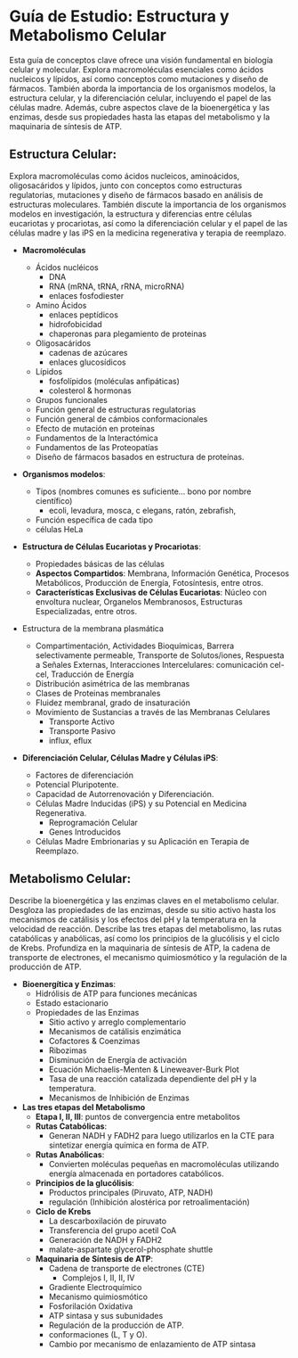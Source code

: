 # Guía de Estudio: Estructura y Metabolismo Celular
Esta guía de conceptos clave ofrece una visión fundamental en biología celular y molecular. Explora macromoléculas esenciales como ácidos nucleicos y lípidos, así como conceptos como mutaciones y diseño de fármacos. También aborda la importancia de los organismos modelos, la estructura celular, y la diferenciación celular, incluyendo el papel de las células madre. Además, cubre aspectos clave de la bioenergética y las enzimas, desde sus propiedades hasta las etapas del metabolismo y la maquinaria de síntesis de ATP.

## Estructura Celular:
Explora macromoléculas como ácidos nucleicos, aminoácidos, oligosacáridos y lípidos, junto con conceptos como estructuras regulatorias, mutaciones y diseño de fármacos basado en análisis de estructuras moleculares. También discute la importancia de los organismos modelos en investigación, la estructura y diferencias entre células eucariotas y procariotas, así como la diferenciación celular y el papel de las células madre y las iPS en la medicina regenerativa y terapia de reemplazo.

- **Macromoléculas**
    - Ácidos nucléicos
        - DNA
        - RNA (mRNA, tRNA, rRNA, microRNA)
        - enlaces fosfodiester
    - Amino Ácidos
        - enlaces peptídicos
        - hidrofobicidad
        - chaperonas para plegamiento de proteinas
    - Oligosacáridos
        - cadenas de azúcares
        - enlaces glucosídicos
    - Lípidos
        - fosfolípidos (moléculas anfipáticas) 
        - colesterol & hormonas
    - Grupos funcionales
    - Función general de estructuras regulatorias
    - Función general de cámbios conformacionales
    - Efecto de mutación en proteínas
    - Fundamentos de la Interactómica
    - Fundamentos de las Proteopatías 
    - Diseño de fármacos basados en estructura de proteínas.

- **Organismos modelos**:
    - Tipos (nombres comunes es suficiente... bono por nombre científico)
        - ecoli, levadura, mosca, c elegans, ratón, zebrafish,  
    - Función específica de cada tipo
    - células HeLa

- **Estructura de Células Eucariotas y Procariotas**:
    - Propiedades básicas de las células
    - **Aspectos Compartidos**: Membrana, Información Genética, Procesos Metabólicos, Producción de Energía, Fotosíntesis, entre otros.
    - **Características Exclusivas de Células Eucariotas**: Núcleo con envoltura nuclear, Organelos Membranosos, Estructuras Especializadas, entre otros.

- Estructura de la membrana plasmática
    - Compartimentación, Actividades Bioquímicas, Barrera selectivamente permeable, Transporte de Solutos/iones, Respuesta a Señales Externas, Interacciones Intercelulares: comunicación cel-cel, Traducción de Energía
    - Distribución asimétrica de las membranas
    - Clases de Proteinas membranales
    - Fluidez membranal, grado de insaturación
    - Movimiento de Sustancias a través de las Membranas Celulares
        - Transporte Activo
        - Transporte Pasivo
        - influx, eflux 

- **Diferenciación Celular, Células Madre y Células iPS**:
    - Factores de diferenciación
    - Potencial Pluripotente.
    - Capacidad de Autorrenovación y Diferenciación.
    - Células Madre Inducidas (iPS) y su Potencial en Medicina Regenerativa.
        - Reprogramación Celular
        - Genes Introducidos
    - Células Madre Embrionarias y su Aplicación en Terapia de Reemplazo.

## Metabolismo Celular:
Describe la bioenergética y las enzimas claves en el metabolismo celular. Desgloza las propiedades de las enzimas, desde su sitio activo hasta los mecanismos de catálisis y los efectos del pH y la temperatura en la velocidad de reacción. Describe las tres etapas del metabolismo, las rutas catabólicas y anabólicas, así como los principios de la glucólisis y el ciclo de Krebs. Profundiza en la maquinaria de síntesis de ATP, la cadena de transporte de electrones, el mecanismo quimiosmótico y la regulación de la producción de ATP.

- **Bioenergítica y Enzimas**:
    - Hidrólisis de ATP para funciones mecánicas
    - Estado estacionario
    - Propiedades de las Enzimas 
        - Sitio activo y arreglo complementario
        - Mecanismos de catálisis enzimática
        - Cofactores & Coenzimas
        - Ribozimas
        - Disminución de Energía de activación
        - Ecuación Michaelis-Menten & Lineweaver-Burk Plot
        - Tasa de una reacción catalizada dependiente del pH y la temperatura.
        - Mecanismos de Inhibición de Enzimas
- **Las tres etapas del Metabolismo**
    - **Etapa I, II, III**: puntos de convergencia entre metabolitos
    - **Rutas Catabólicas**: 
        - Generan NADH y FADH2 para luego utilizarlos en la CTE para sintetizar energía química en forma de ATP.
    - **Rutas Anabólicas**: 
        - Convierten moléculas pequeñas en macromoléculas utilizando energía almacenada en portadores catabólicos.
    - **Principios de la glucólisis**: 
        - Productos principales (Piruvato, ATP, NADH) 
        - regulación (Inhibición alostérica por retroalimentación)
    - **Ciclo de Krebs**
        - La descarboxilación de piruvato
        - Transferencia del grupo acetil CoA
        - Generación de NADH y FADH2
        - malate-aspartate glycerol-phosphate shuttle
    - **Maquinaria de Síntesis de ATP**: 
        - Cadena de transporte de electrones (CTE)
            - Complejos I, II, II, IV
        - Gradiente Electroquímico
        - Mecanismo quimiosmótico
        - Fosforilación Oxidativa
        - ATP sintasa y sus subunidades
        - Regulación de la producción de ATP.
        - conformaciones (L, T y O).
        - Cambio por mecanismo de enlazamiento de ATP sintasa